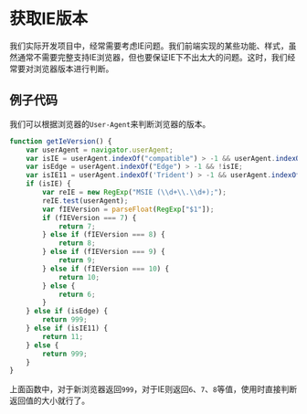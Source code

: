 # 获取IE版本

我们实际开发项目中，经常需要考虑IE问题。我们前端实现的某些功能、样式，虽然通常不需要完整支持IE浏览器，但也要保证IE下不出太大的问题。这时，我们经常要对浏览器版本进行判断。

## 例子代码

我们可以根据浏览器的`User-Agent`来判断浏览器的版本。

```javascript
function getIeVersion() {
    var userAgent = navigator.userAgent;
    var isIE = userAgent.indexOf("compatible") > -1 && userAgent.indexOf("MSIE") > -1;
    var isEdge = userAgent.indexOf("Edge") > -1 && !isIE;
    var isIE11 = userAgent.indexOf('Trident') > -1 && userAgent.indexOf("rv:11.0") > -1;
    if (isIE) {
        var reIE = new RegExp("MSIE (\\d+\\.\\d+);");
        reIE.test(userAgent);
        var fIEVersion = parseFloat(RegExp["$1"]);
        if (fIEVersion === 7) {
            return 7;
        } else if (fIEVersion === 8) {
            return 8;
        } else if (fIEVersion === 9) {
            return 9;
        } else if (fIEVersion === 10) {
            return 10;
        } else {
            return 6;
        }
    } else if (isEdge) {
        return 999;
    } else if (isIE11) {
        return 11;
    } else {
        return 999;
    }
}
```

上面函数中，对于新浏览器返回`999`，对于IE则返回`6`、`7`、`8`等值，使用时直接判断返回值的大小就行了。
